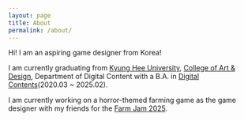 ```yaml
---
layout: page
title: About
permalink: /about/
---
```


Hi! I am an aspiring game designer from Korea!

I am currently graduating from [Kyung Hee University](https://www.khu.ac.kr/eng/user/main/view.do), [College of Art & Design](https://and.khu.ac.kr/and_eng/user/main/view.do), Department of Digital Content with a B.A. in [Digital Contents](http://dc.khu.ac.kr/html/)(2020.03 ~ 2025.02).

I am currently working on a horror-themed farming game as the game designer with my friends for the [Farm Jam 2025](https://itch.io/jam/farm-jam-2025).